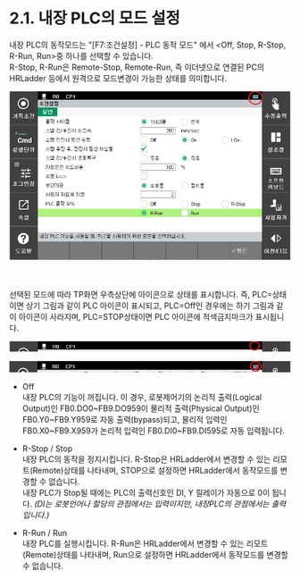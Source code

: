 ﻿# 2.1. 내장 PLC의 모드 설정

내장 PLC의 동작모드는 "[F7:조건설정] - PLC 동작 모드" 에서 <Off, Stop, R-Stop, R-Run, Run>중 하나를 선택할 수 있습니다.  
R-Stop, R-Run은 Remote-Stop, Remote-Run, 즉 이더넷으로 연결된 PC의 HRLadder 등에서 원격으로 모드변경이 가능한 상태를 의미합니다.

![그림 2.1 내장 PLC모드 설정](../_assets/plc_run_mode.png)

<br>
<br>
선택된 모드에 따라 TP화면 우측상단에 아이콘으로 상태를 표시합니다. 즉, PLC=<R-Run이나 Run>상태이면 상기 그림과 같이 PLC 아이콘이 표시되고, PLC=Off인 경우에는 하기 그림과 같이 아이콘이 사라지며, PLC=STOP상태이면 PLC 아이콘에 적색금지마크가 표시됩니다.

![그림 2.2 내장 PLC Off 상태](../_assets/plc_mode_off.png)

 
![그림 2.3 내장 PLC STOP상태](../_assets/plc_mode_stop.png)


* Off  
내장 PLC의 기능이 꺼집니다. 이 경우, 로봇제어기의 논리적 출력(Logical Output)인 FB0.DO0~FB9.DO959이 물리적 출력(Physical Output)인 FB0.Y0~FB9.Y959로 자동 출력(bypass)되고, 물리적 입력인 FB0.X0~FB9.X959가 논리적 입력인 FB0.DI0~FB9.DI595로 자동 입력됩니다.

* R-Stop / Stop  
내장 PLC의 동작을 정지시킵니다. R-Stop은 HRLadder에서 변경할 수 있는 리모트(Remote)상태를 나타내며, STOP으로 설정하면 HRLadder에서 동작모드를 변경할 수 없습니다.  
내장 PLC가 Stop될 때에는 PLC의 출력신호인 DI, Y 릴레이가 자동으로 0이 됩니다. *(DI는 로봇언어나 할당의 관점에서는 입력이지만, 내장PLC의 관점에서는 출력입니다.)*  

* R-Run / Run  
내장 PLC를 실행시킵니다. R-Run은 HRLadder에서 변경할 수 있는 리모트(Remote)상태를 나타내며, Run으로 설정하면 HRLadder에서 동작모드를 변경할 수 없습니다. 

